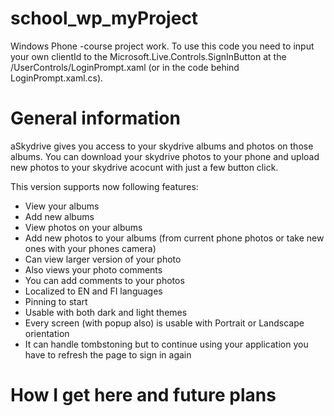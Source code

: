 school_wp_myProject
===================

Windows Phone -course project work. To use this code you need to input your own clientId to the Microsoft.Live.Controls.SignInButton at the /UserControls/LoginPrompt.xaml (or in the code behind LoginPrompt.xaml.cs). 


General information
===================

aSkydrive gives you access to your skydrive albums and photos on those albums. You can download your skydrive photos to your phone and upload new photos to your skydrive acocunt with just a few button click.

This version supports now following features:
- View your albums
- Add new albums
- View photos on your albums
- Add new photos to your albums (from current phone photos or take new ones with your phones camera)
- Can view larger version of your photo
- Also views your photo comments
- You can add comments to your photos
- Localized to EN and FI languages
- Pinning to start
- Usable with both dark and light themes
- Every screen (with popup also) is usable with Portrait or Landscape orientation
- It can handle tombstoning but to continue using your application you have to refresh the page to sign in again


How I get here and future plans
===============================

